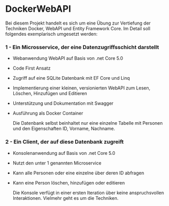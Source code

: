 # DockerWebAPI
Bei diesem Projekt handelt es sich um eine Übung zur Vertiefung der Techniken Docker, WebAPI und Entity Framework Core. Im Detail soll folgendes exemplarisch umgesetzt werden:

### 1 - Ein Microsservice, der eine Datenzugriffsschicht darstellt
* Webanwendung WebAPI auf Basis von .net Core 5.0
* Code First Ansatz
* Zugriff auf eine SQLite Datenbank mit EF Core und Linq
* Implementierung einer kleinen, versionierten WebAPI zum Lesen, Löschen, Hinzufügen und Editieren
* Unterstützung und Dokumentation mit Swagger
* Ausführung als Docker Container


  Die Datenbank selbst beinhaltet nur eine einzelne Tabelle mit Personen und den Eigenschaften ID, Vorname, Nachname.

### 2 - Ein Client, der auf diese Datenbank zugreift
* Konsolenanwendung auf Basis von .net Core 5.0
* Nutzt den unter 1 genannten Microservice
* Kann alle Personen oder eine einzelne über deren ID abfragen
* Kann eine Person löschen, hinzufügen oder editieren


  Die Konsole verfügt in einer ersten Iteration über keine anspruchsvollen Interaktionen. Vielmehr geht es um die Techniken.

